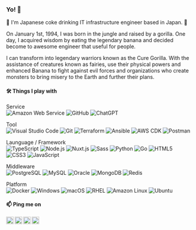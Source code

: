 ### Yo! :wave:

:cup_with_straw: I'm Japanese coke drinking IT infrastructure engineer based in Japan. :fries:

On January 1st, 1994, I was born in the jungle and raised by a gorilla.
One day, I acquired wisdom by eating the legendary banana and decided become to awesome engineer that useful for people.

I can transform into legendary warriors known as the Cure Gorilla. With the assistance of creatures known as fairies, use their physical powers and enhanced Banana to fight against evil forces and organizations who create monsters to bring misery to the Earth and further their plans.

#### :hammer_and_wrench: Things I play with

Service  
![Amazon Web Service](https://img.shields.io/badge/Amazon_Web_Service-FF9900?style=flat-square&logo=amazonaws&logoColor=white)
![GitHub](https://img.shields.io/badge/GitHub-333333?style=flat-square&logo=github&logoColor=white)
![ChatGPT](https://img.shields.io/badge/ChatGPT-74AA9C?style=flat-square&logo=openai&logoColor=white)

Tool  
![Visual Studio Code](https://img.shields.io/badge/Visual_Studio_Code-0078D7?style=flat-square&logo=visualstudiocode&logoColor=white)
![Git](https://img.shields.io/badge/Git-F1502F?style=flat-square&logo=git&logoColor=white)
![Terraform](https://img.shields.io/badge/Terraform-844FBA?style=flat-square&logo=terraform&logoColor=white)
![Ansible](https://img.shields.io/badge/Ansible-1A1918?style=flat-square&logo=ansible&logoColor=white)
![AWS CDK](https://img.shields.io/badge/AWS_CDK-FF9900?style=flat-square&logo=amazonaws&logoColor=white)
![Postman](https://img.shields.io/badge/Postman-EF5B25?style=flat-square&logo=postman&logoColor=white)

Launguage / Framework  
![TypeScript](https://img.shields.io/badge/TypeScript-007ACC?style=flat-square&logo=typescript&logoColor=white)
![Node.js](https://img.shields.io/badge/Node.js-68A063?style=flat-square&logo=nodedotjs&logoColor=white)
![Nuxt.js](https://img.shields.io/badge/Nuxt.js-41B883?style=flat-square&logo=nuxtdotjs&logoColor=white)
![Sass](https://img.shields.io/badge/Sass-CC6699?style=flat-square&logo=sass&logoColor=white)
![Python](https://img.shields.io/badge/Python-4B8BBE?style=flat-square&logo=python&logoColor=white)
![Go](https://img.shields.io/badge/Go-29BEB0?style=flat-square&logo=go&logoColor=white)
![HTML5](https://img.shields.io/badge/HTML5-E34C26?style=flat-square&logo=html5&logoColor=white)
![CSS3](https://img.shields.io/badge/CSS3-264DE4?style=flat-square&logo=css3&logoColor=white)
![JavaScript](https://img.shields.io/badge/JavaScript-F0DB4F?style=flat-square&logo=javascript&logoColor=white)

Middleware  
![PostgreSQL](https://img.shields.io/badge/PostgreSQL-0064A5?style=flat-square&logo=postgresql&logoColor=white)
![MySQL](https://img.shields.io/badge/MySQL-00758F?style=flat-square&logo=mysql&logoColor=white)
![Oracle](https://img.shields.io/badge/Oracle-F80000?style=flat-square&logo=oracle&logoColor=white)
![MongoDB](https://img.shields.io/badge/MongoDB-4DB33D?style=flat-square&logo=mongodb&logoColor=white)
![Redis](https://img.shields.io/badge/Redis-D82C20?style=flat-square&logo=redis&logoColor=white)

Platform  
![Docker](https://img.shields.io/badge/Docker-0DB7ED?style=flat-square&logo=docker&logoColor=white)
![Windows](https://img.shields.io/badge/Windows-00A4EF?style=flat-square&logo=windows&logoColor=white)
![macOS](https://img.shields.io/badge/macOS-000000?style=flat-square&logo=macos&logoColor=white)
![RHEL](https://img.shields.io/badge/RHEL-EE0000?style=flat-square&logo=redhat&logoColor=white)
![Amazon Linux](https://img.shields.io/badge/Amazon_Linux-FF9900?style=flat-square&logo=linux&logoColor=white)
![Ubuntu](https://img.shields.io/badge/Ubuntu-DD4814?style=flat-square&logo=ubuntu&logoColor=white)

#### :mailbox: Ping me on

<a href="https://github.com/tsunematsu21" target="_blank">
  <img src="https://simpleicons.vercel.app/github/666" width="20px" align="left" />
</a>
<a href="https://twitter.com/tsunematsu21" target="_blank">
  <img src="https://simpleicons.vercel.app/twitter/666" width="20px" align="left" />
</a>
<a href="https://instagram.com/tsunematsu21" target="_blank">
  <img src="https://simpleicons.vercel.app/instagram/666" width="20px" align="left" />
</a>
<a href="https://www.linkedin.com/in/masato-tsunematsu-671096148/" target="_blank">
  <img src="https://simpleicons.vercel.app/linkedin/666" width="20px" align="left" />
</a>
